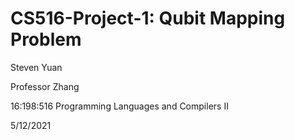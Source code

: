 # CS516-Project-1: Qubit Mapping Problem

Steven Yuan

Professor Zhang

16:198:516 Programming Languages and Compilers II

5/12/2021
